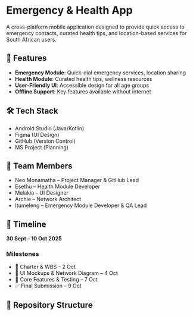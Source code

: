 # Emergency & Health App

A cross-platform mobile application designed to provide quick access to emergency contacts, curated health tips, and location-based services for South African users.

## 🚀 Features

- **Emergency Module**: Quick-dial emergency services, location sharing
- **Health Module**: Curated health tips, wellness resources
- **User-Friendly UI**: Accessible design for all age groups
- **Offline Support**: Key features available without internet

## 🛠️ Tech Stack

- Android Studio (Java/Kotlin)
- Figma (UI Design)
- GitHub (Version Control)
- MS Project (Planning)

## 👥 Team Members

- Neo Monamatha – Project Manager & GitHub Lead
- Esethu – Health Module Developer
- Malakia – UI Designer
- Archie – Network Architect
- Itumeleng – Emergency Module Developer & QA Lead

## 📅 Timeline

**30 Sept – 10 Oct 2025**

### Milestones
- 📌 Charter & WBS – 2 Oct
- 🎨 UI Mockups & Network Diagram – 4 Oct
- 🧪 Core Features & Testing – 7 Oct
- ✅ Final Submission – 9 Oct

## 📁 Repository Structure

